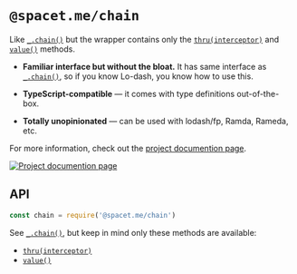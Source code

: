 # `@spacet.me/chain`

Like [`_.chain()`](https://lodash.com/docs/4.17.11#chain) but the wrapper
contains only the [`thru(interceptor)`](https://lodash.com/docs/4.17.11#thru)
and [`value()`](https://lodash.com/docs/4.17.11#prototype-value) methods.

- **Familiar interface but without the bloat.** It has same interface as
  [`_.chain()`](https://lodash.com/docs/4.17.11#chain), so if you know Lo-dash,
  you know how to use this.

- **TypeScript-compatible** — it comes with type definitions out-of-the-box.

- **Totally unopinionated** — can be used with lodash/fp, Ramda, Rameda, etc.

For more information, check out the [project documention page](https://docs.dt.in.th/chain/index.html).

[![Project documention page](https://ss.dt.in.th/api/screenshots/docs-chain__index.png)](https://docs.dt.in.th/chain/index.html)

## API

```js
const chain = require('@spacet.me/chain')
```

See [`_.chain()`](https://lodash.com/docs/4.17.11#chain), but keep in mind only
these methods are available:

- [`thru(interceptor)`](https://lodash.com/docs/4.17.11#thru)
- [`value()`](https://lodash.com/docs/4.17.11#prototype-value)
